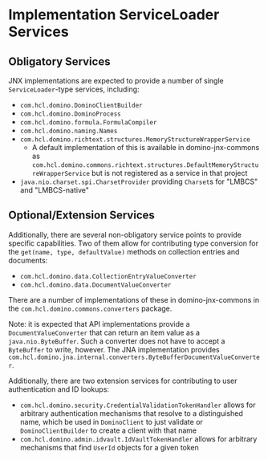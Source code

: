 # Implementation ServiceLoader Services

## Obligatory Services

JNX implementations are expected to provide a number of single `ServiceLoader`-type services, including:

- `com.hcl.domino.DominoClientBuilder`
- `com.hcl.domino.DominoProcess`
- `com.hcl.domino.formula.FormulaCompiler`
- `com.hcl.domino.naming.Names`
- `com.hcl.domino.richtext.structures.MemoryStructureWrapperService`
	- A default implementation of this is available in domino-jnx-commons as `com.hcl.domino.commons.richtext.structures.DefaultMemoryStructureWrapperService` but is not registered as a service in that project
- `java.nio.charset.spi.CharsetProvider` providing `Charset`s for "LMBCS" and "LMBCS-native"

## Optional/Extension Services

Additionally, there are several non-obligatory service points to provide specific capabilities. Two of them allow for contributing type conversion for the `get(name, type, defaultValue)` methods on collection entries and documents:

- `com.hcl.domino.data.CollectionEntryValueConverter`
- `com.hcl.domino.data.DocumentValueConverter`

There are a number of implementations of these in domino-jnx-commons in the `com.hcl.domino.commons.converters` package.

Note: it is expected that API implementations provide a `DocumentValueConverter` that can return an item value as a `java.nio.ByteBuffer`. Such a converter does not have to accept a `ByteBuffer` to write, however. The JNA implementation provides `com.hcl.domino.jna.internal.converters.ByteBufferDocumentValueConverter`.

Additionally, there are two extension services for contributing to user authentication and ID lookups:

- `com.hcl.domino.security.CredentialValidationTokenHandler` allows for arbitrary authentication mechanisms that resolve to a distinguished name, which be used in `DominoClient` to just validate or `DominoClientBuilder` to create a client with that name
- `com.hcl.domino.admin.idvault.IdVaultTokenHandler` allows for arbitrary mechanisms that find `UserId` objects for a given token